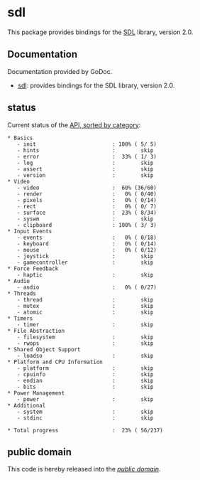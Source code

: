 sdl
===

This package provides bindings for the [SDL][] library, version 2.0.

[SDL]: http://www.libsdl.org/

Documentation
-------------

Documentation provided by GoDoc.

- [sdl][]: provides bindings for the SDL library, version 2.0.

[sdl]: http://godoc.org/github.com/mewmew/playground/archive/sdl

status
------

Current status of the [API, sorted by category][API]:

	* Basics
	   - init                        : 100% ( 5/ 5)
	   - hints                       :        skip
	   - error                       :  33% ( 1/ 3)
	   - log                         :        skip
	   - assert                      :        skip
	   - version                     :        skip
	* Video
	   - video                       :  60% (36/60)
	   - render                      :   0% ( 0/40)
	   - pixels                      :   0% ( 0/14)
	   - rect                        :   0% ( 0/ 7)
	   - surface                     :  23% ( 8/34)
	   - syswm                       :        skip
	   - clipboard                   : 100% ( 3/ 3)
	* Input Events
	   - events                      :   0% ( 0/18)
	   - keyboard                    :   0% ( 0/14)
	   - mouse                       :   0% ( 0/12)
	   - joystick                    :        skip
	   - gamecontroller              :        skip
	* Force Feedback
	   - haptic                      :        skip
	* Audio
	   - audio                       :   0% ( 0/27)
	* Threads
	   - thread                      :        skip
	   - mutex                       :        skip
	   - atomic                      :        skip
	* Timers
	   - timer                       :        skip
	* File Abstraction
	   - filesystem                  :        skip
	   - rwops                       :        skip
	* Shared Object Support
	   - loadso                      :        skip
	* Platform and CPU Information
	   - platform                    :        skip
	   - cpuinfo                     :        skip
	   - endian                      :        skip
	   - bits                        :        skip
	* Power Management
	   - power                       :        skip
	* Additional
	   - system                      :        skip
	   - stdinc                      :        skip

	* Total progress                 :  23% ( 56/237)

[API]: http://wiki.libsdl.org/APIByCategory

public domain
-------------

This code is hereby released into the *[public domain][]*.

[public domain]: https://creativecommons.org/publicdomain/zero/1.0/
